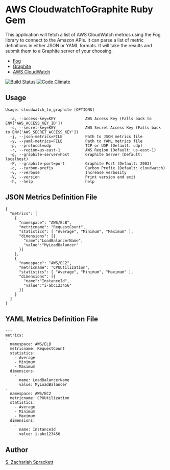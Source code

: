 AWS CloudwatchToGraphite Ruby Gem
=================================

This application will fetch a list of AWS CloudWatch metrics using the Fog
library to connect to the Amazon APIs.  It can parse a list of metric
definitions in either JSON or YAML formats.  It will take the results and
submit them to a Graphite server of your choosing.

- [Fog](https://github.com/fog/fog)
- [Graphite](http://graphite.wikidot.com/)
- [AWS CloudWatch](http://aws.amazon.com/cloudwatch/)

[![Build
Status](https://travis-ci.org/zsprackett/cloudwatchtographite.png?branch=master)](https://travis-ci.org/zsprackett/cloudwatchtographite)
[![Code
Climate](https://codeclimate.com/github/zsprackett/cloudwatchtographite.png)](https://codeclimate.com/github/zsprackett/cloudwatchtographite)


Usage
-----

    Usage: cloudwatch_to_graphite [OPTIONS]
    
      -a, --access-key=KEY             AWS Access Key (Falls back to ENV['AWS_ACCESS_KEY_ID'])
      -s, --secret-key=KEY             AWS Secret Access Key (Falls back to ENV['AWS_SECRET_ACCESS_KEY'])
      -j, --json-metrics=FILE          Path to JSON metrics file
      -y, --yaml-metrics=FILE          Path to YAML metrics file
      -p, --protocol=udp               TCP or UDP (Default: udp)
      -r, --region=us-east-1           AWS Region (Default: us-east-1)
      -g, --graphite-server=host       Graphite Server (Default: localhost)
      -P, --graphite-port=port         Graphite Port (Default: 2003)
      -c, --carbon-prefix              Carbon Prefix (Default: cloudwatch)
      -v, --verbose                    Increase verbosity
      -V, --version                    Print version and exit
      -h, --help                       help

JSON Metrics Definition File
----------------------------

    {
      "metrics": [
        {
          "namespace": "AWS/ELB",
          "metricname": "RequestCount",
          "statistics": [ "Average", "Minimum", "Maximum" ],
          "dimensions": [{
            "name":"LoadBalancerName",
            "value":"MyLoadBalancer"
          }]
        },
        {
          "namespace": "AWS/EC2",
          "metricname": "CPUUtilization",
          "statistics": [ "Average", "Minimum", "Maximum" ],
          "dimensions": [{
            "name":"InstanceId",
            "value":"i-abc123456"
          }]
        }
      ]
    }

YAML Metrics Definition File
----------------------------

    ---
    metrics:
    -
      namespace: AWS/ELB
      metricname: RequestCount
      statistics:
        - Average
        - Minimum
        - Maximum
      dimensions:
        -
          name: LoadBalancerName
          value: MyLoadBalancer
    -
      namespace: AWS/EC2
      metricname: CPUUtilization
      statistics:
        - Average
        - Minimum
        - Maximum
      dimensions:
        -
          name: InstanceId
          value: i-abc123456

Author
------

[S. Zachariah Sprackett](mailto:zac@sprackett.com)
